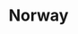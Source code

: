 ---
title: Norway
indice: 0.42439012606536763
years:
- year: '1970'
  indice: 0.3044112534340424
- year: '1971'
  indice: 0.31047311999313504
- year: '1972'
  indice: 0.3145534246575341
- year: '1973'
  indice: 0.31529991223484605
- year: '1974'
  indice: 0.31147248693513674
- year: '1975'
  indice: 0.313822728604023
- year: '1976'
  indice: 0.3194603976823135
- year: '1977'
  indice: 0.3234954378757316
- year: '1978'
  indice: 0.3266492954277343
- year: '1979'
  indice: 0.3206509924385633
- year: '1980'
  indice: 0.31622055892283285
- year: '1981'
  indice: 0.31929400812670633
- year: '1982'
  indice: 0.3257306866482625
- year: '1983'
  indice: 0.3270337788063834
- year: '1984'
  indice: 0.3221603753745858
- year: '1985'
  indice: 0.3254830203602742
- year: '1986'
  indice: 0.3478186990018725
- year: '1987'
  indice: 0.35540162679072224
- year: '1988'
  indice: 0.3615672291418782
- year: '1989'
  indice: 0.3607217832121087
- year: '1990'
  indice: 0.36061288320204127
- year: '1991'
  indice: 0.36391406558528294
- year: '1992'
  indice: 0.3699028146779706
- year: '1993'
  indice: 0.3696989194192957
- year: '1994'
  indice: 0.368172012403226
- year: '1995'
  indice: 0.36151212669775473
- year: '1996'
  indice: 0.35519935489199556
- year: '1997'
  indice: 0.3554261908600453
- year: '1998'
  indice: 0.3693509939114909
- year: '1999'
  indice: 0.36783715578574017
- year: '2000'
  indice: 0.3451908180483679
- year: '2001'
  indice: 0.3530036981282523
- year: '2002'
  indice: 0.36613733863597003
- year: '2003'
  indice: 0.3712586055283297
- year: '2004'
  indice: 0.3662146392906175
- year: '2005'
  indice: 0.35479302586869477
- year: '2006'
  indice: 0.34520023686627904
- year: '2007'
  indice: 0.35819247347164146
- year: '2008'
  indice: 0.34869158417969626
- year: '2009'
  indice: 0.38003483523154746
- year: '2010'
  indice: 0.37608420252140307
- year: '2011'
  indice: 0.3694664341807753
- year: '2012'
  indice: 0.37433347256173405
- year: '2013'
  indice: 0.3801407319189634
- year: '2014'
  indice: 0.38576875105607433
- year: '2015'
  indice: 0.3974460885343878
- year: '2016'
  indice: 0.40937298053251747
- year: '2017'
  indice: 0.4037112107755957
- year: '2018'
  indice: 0.3989495515065264
- year: '2019'
  indice: 0.41088034655539224
- year: '2020'
  indice: 0.42439012606536763
---